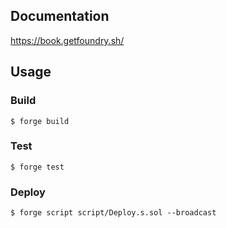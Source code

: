 
## Documentation

https://book.getfoundry.sh/

## Usage

### Build

```shell
$ forge build
```

### Test

```shell
$ forge test
```

### Deploy
```shell
$ forge script script/Deploy.s.sol --broadcast
```


